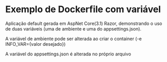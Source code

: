 # Exemplo de Dockerfile com variável 

Aplicação default gerada em AspNet Core(3.1) Razor, demonstrando o uso de duas variáveis (uma de ambiente e uma do appsettings.json).

A variável de ambiente pode ser alterada ao criar o container (-e INFO_VAR={valor desejado})

A variável do appsettings.json é alterada no próprio arquivo

